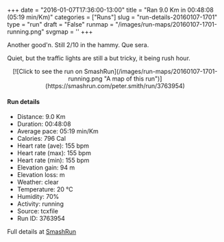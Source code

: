 +++
date = "2016-01-07T17:36:00-13:00"
title = "Ran 9.0 Km in 00:48:08 (05:19 min/Km)"
categories = ["Runs"]
slug = "run-details-20160107-1701"
type = "run"
draft = "False"
runmap = "/images/run-maps/20160107-1701-running.png"
svgmap = '<polyline points="96 33, 98 30, 100 24, 98 22, 93 21, 81 25, 60 41, 51 45, 44 47, 39 48, 34 45, 34 44, 33 41, 25 39, 11 48, 8 50, 1 51, 0 54, 1 72, 3 76, 8 79, 20 72, 25 70, 32 66, 42 65, 61 60, 68 54, 80 49, 81 47, 84 35, 90 31">'
+++

Another good'n. Still 2/10 in the hammy. Que sera. 

Quiet, but the traffic lights are still a but tricky, it being rush hour. 

<!--more-->

<center>
[![Click to see the run on SmashRun](/images/run-maps/20160107-1701-running.png "A map of this run")](https://smashrun.com/peter.smith/run/3763954)
</center>

#### Run details

* Distance: 9.0 Km
* Duration: 00:48:08
* Average pace: 05:19 min/Km
* Calories: 796 Cal
* Heart rate (ave): 155 bpm
* Heart rate (max): 155 bpm
* Heart rate (min): 155 bpm
* Elevation gain: 94 m
* Elevation loss:  m
* Weather: clear
* Temperature: 20 &deg;C
* Humidity: 70%
* Activity: running
* Source: tcxfile
* Run ID: 3763954

Full details at [SmashRun](https://smashrun.com/peter.smith/run/3763954)